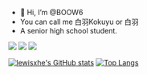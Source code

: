 - 👋 Hi, I’m @BOOW6
- You can call me 白羽Kokuyu or 白羽
- A senior high school student.

[![](https://visitcount.itsvg.in/api?id=BOOW6&label=Profile%20Views&color=1&icon=5&pretty=false)](https://visitcount.itsvg.in) ![](https://img.shields.io/badge/Dell-Inspiron_5493-blue?style=flat&logo=dell&logoColor=ffffff) ![](https://img.shields.io/badge/Xiaomi-Redmi_Note_13_Pro-blue?style=flat&logo=xiaomi&logoColor=ffffff)

[![lewisxhe's GitHub stats](https://github-readme-stats.vercel.app/api?username=BOOW6&show_icons=true&theme=gruvbox)](https://github.com/anuraghazra/github-readme-stats) [![Top Langs](https://github-readme-stats.vercel.app/api/top-langs/?username=BOOW6&theme=gruvbox)](https://github.com/anuraghazra/github-readme-stats)
